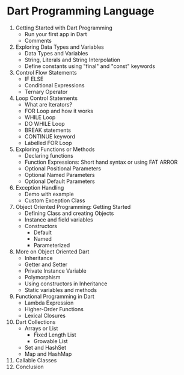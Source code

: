 # Dart Programming Language
1. Getting Started with Dart Programming
    - Run your first app in Dart
    - Comments
2. Exploring Data Types and Variables 
    - Data Types and Variables
    - String, Literals and String Interpolation
    - Define constants using "final" and "const" keywords
3. Control Flow Statements 
    - IF ELSE 
    - Conditional Expressions
    - Ternary Operator 
4. Loop Control Statements 
    - What are Iterators?
    - FOR Loop and how it works
    - WHILE Loop
    - DO WHILE Loop 
    - BREAK statements 
    - CONTINUE keyword 
    - Labelled FOR Loop 
5. Exploring Functions or Methods 
    - Declaring functions 
    - Function Expressions: Short hand syntax or using FAT ARROR 
    - Optional Positional Parameters 
    - Optional Named Parameters 
    - Optional Default Parameters 
6. Exception Handling
    - Demo with example
    - Custom Exception Class 
7. Object Oriented Programming: Getting Started 
    - Defining Class and creating Objects
    - Instance and field variables 
    - Constructors
      - Default
      - Named
      - Parameterized 
8. More on Object Oriented Dart 
    - Inheritance
    - Getter and Setter
    - Private Instance Variable 
    - Polymorphism 
    - Using constructors in Inheritance
    - Static variables and methods 
9. Functional Programming in Dart
    - Lambda Expression
    - Higher-Order Functions
    - Lexical Closures 
10. Dart Collections 
    - Arrays or List
        - Fixed Length List
        - Growable List
    - Set and HashSet 
    - Map and HashMap 
11. Callable Classes 
12. Conclusion 
